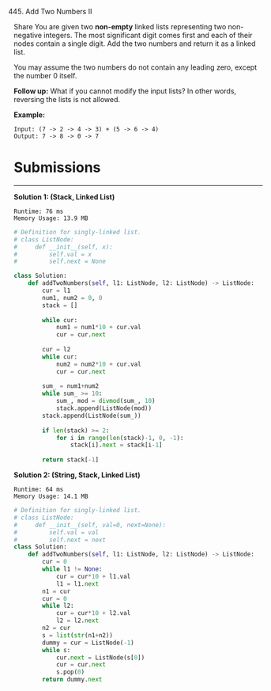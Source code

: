 445. Add Two Numbers II

Share
You are given two **non-empty** linked lists representing two non-negative integers. The most significant digit comes first and each of their nodes contain a single digit. Add the two numbers and return it as a linked list.

You may assume the two numbers do not contain any leading zero, except the number 0 itself.

**Follow up:**
What if you cannot modify the input lists? In other words, reversing the lists is not allowed.

**Example:**
```
Input: (7 -> 2 -> 4 -> 3) + (5 -> 6 -> 4)
Output: 7 -> 8 -> 0 -> 7
```

# Submissions
---
**Solution 1: (Stack, Linked List)**
```
Runtime: 76 ms
Memory Usage: 13.9 MB
```
```python
# Definition for singly-linked list.
# class ListNode:
#     def __init__(self, x):
#         self.val = x
#         self.next = None

class Solution:
    def addTwoNumbers(self, l1: ListNode, l2: ListNode) -> ListNode:
        cur = l1
        num1, num2 = 0, 0
        stack = []
        
        while cur:
            num1 = num1*10 + cur.val
            cur = cur.next
            
        cur = l2
        while cur:
            num2 = num2*10 + cur.val
            cur = cur.next
        
        sum_ = num1+num2
        while sum_ >= 10:
            sum_, mod = divmod(sum_, 10)
            stack.append(ListNode(mod))
        stack.append(ListNode(sum_))
        
        if len(stack) >= 2:
            for i in range(len(stack)-1, 0, -1):
                stack[i].next = stack[i-1]
            
        return stack[-1]
```

**Solution 2: (String, Stack, Linked List)**
```
Runtime: 64 ms
Memory Usage: 14.1 MB
```
```python
# Definition for singly-linked list.
# class ListNode:
#     def __init__(self, val=0, next=None):
#         self.val = val
#         self.next = next
class Solution:
    def addTwoNumbers(self, l1: ListNode, l2: ListNode) -> ListNode:
        cur = 0
        while l1 != None:
            cur = cur*10 + l1.val
            l1 = l1.next
        n1 = cur
        cur = 0
        while l2:
            cur = cur*10 + l2.val
            l2 = l2.next
        n2 = cur
        s = list(str(n1+n2))
        dummy = cur = ListNode(-1)
        while s:
            cur.next = ListNode(s[0])
            cur = cur.next
            s.pop(0)
        return dummy.next 
```